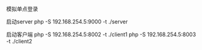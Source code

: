 模拟单点登录

启动server
php -S 192.168.254.5:9000 -t ./server

启动客户端
php -S 192.168.254.5:8002 -t ./client1
php -S 192.168.254.5:8003 -t ./client2
